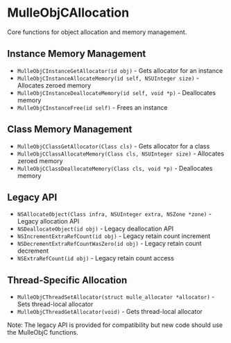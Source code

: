 # MulleObjCAllocation

Core functions for object allocation and memory management.

## Instance Memory Management

- `MulleObjCInstanceGetAllocator(id obj)` - Gets allocator for an instance
- `MulleObjCInstanceAllocateMemory(id self, NSUInteger size)` - Allocates zeroed memory
- `MulleObjCInstanceDeallocateMemory(id self, void *p)` - Deallocates memory
- `MulleObjCInstanceFree(id self)` - Frees an instance

## Class Memory Management 

- `MulleObjCClassGetAllocator(Class cls)` - Gets allocator for a class
- `MulleObjCClassAllocateMemory(Class cls, NSUInteger size)` - Allocates zeroed memory
- `MulleObjCClassDeallocateMemory(Class cls, void *p)` - Deallocates memory

## Legacy API

- `NSAllocateObject(Class infra, NSUInteger extra, NSZone *zone)` - Legacy allocation API
- `NSDeallocateObject(id obj)` - Legacy deallocation API
- `NSIncrementExtraRefCount(id obj)` - Legacy retain count increment
- `NSDecrementExtraRefCountWasZero(id obj)` - Legacy retain count decrement
- `NSExtraRefCount(id obj)` - Legacy retain count access

## Thread-Specific Allocation

- `MulleObjCThreadSetAllocator(struct mulle_allocator *allocator)` - Sets thread-local allocator
- `MulleObjCThreadGetAllocator(void)` - Gets thread-local allocator

Note: The legacy API is provided for compatibility but new code should use the MulleObjC functions.
